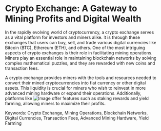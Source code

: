 # Crypto Exchange: A Gateway to Mining Profits and Digital Wealth

In the rapidly evolving world of cryptocurrency, a crypto exchange serves as a vital platform for investors and miners alike. It is through these exchanges that users can buy, sell, and trade various digital currencies like Bitcoin (BTC), Ethereum (ETH), and others. One of the most intriguing aspects of crypto exchanges is their role in facilitating mining operations. Miners play an essential role in maintaining blockchain networks by solving complex mathematical puzzles, and they are rewarded with new coins and transaction fees.

A crypto exchange provides miners with the tools and resources needed to convert their mined cryptocurrencies into fiat currency or other digital assets. This liquidity is crucial for miners who wish to reinvest in more advanced mining hardware or expand their operations. Additionally, platforms like ![Image](https://github.com/user-attachments/assets/b6e7b7a2-655e-4d44-8baa-20c566a3cb65) offer features such as staking rewards and yield farming, allowing miners to maximize their profits.

Keywords: Crypto Exchange, Mining Operations, Blockchain Networks, Digital Currencies, Transaction Fees, Advanced Mining Hardware, Yield Farming